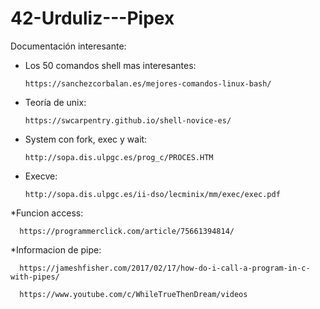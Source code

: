 # 42-Urduliz---Pipex

Documentación interesante:

* Los 50 comandos shell mas interesantes:

      https://sanchezcorbalan.es/mejores-comandos-linux-bash/
      
* Teoría de unix:

      https://swcarpentry.github.io/shell-novice-es/
      
* System con fork, exec y wait:
     
      http://sopa.dis.ulpgc.es/prog_c/PROCES.HTM
      
* Execve:
      
      http://sopa.dis.ulpgc.es/ii-dso/lecminix/mm/exec/exec.pdf
      
*Funcion access:

      https://programmerclick.com/article/75661394814/
      
*Informacion de pipe:
      
      https://jameshfisher.com/2017/02/17/how-do-i-call-a-program-in-c-with-pipes/
      
      https://www.youtube.com/c/WhileTrueThenDream/videos


